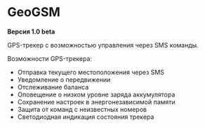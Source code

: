 GeoGSM
=====

<!--Этот проект является дополнением для  проекта "Аспирационная ловушка насекомых ЛСА-3" от ФГБНУ «Всероссийский НИИ биологической защиты растений» и помогает определять местоположение и отправлять его по SMS-->

**Версия 1.0 beta**

GPS-трекер с возможностью управления через SMS команды.

Возможности GPS-трекера:

* Отправка текущего местоположения через SMS
* Уведомление о передвижении
* Отслеживание баланса
* Оповещение о низком уровне заряда аккумулятора
* Сохранение настроек в энергонезависимой памяти
* Защита от команд с неизвестных номеров
* Светодиодная индикация состояния трекера

